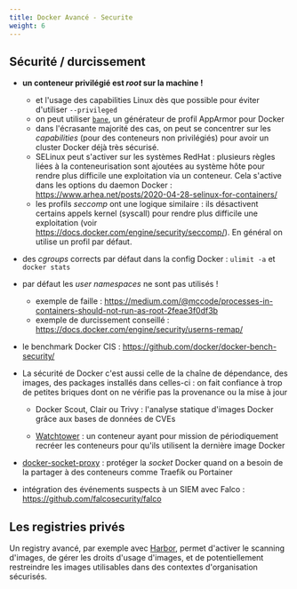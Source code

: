 ```yaml
---
title: Docker Avancé - Securite 
weight: 6
---
```



## Sécurité / durcissement

- **un conteneur privilégié est _root_ sur la machine !**
  - et l'usage des capabilities Linux dès que possible pour éviter d'utiliser `--privileged`
  - on peut utiliser [`bane`](https://github.com/genuinetools/bane), un générateur de profil AppArmor pour Docker
  - dans l'écrasante majorité des cas, on peut se concentrer sur les *capabilities* (pour des conteneurs non privilégiés) pour avoir un cluster Docker déjà très sécurisé.
  - SELinux peut s'activer sur les systèmes RedHat : plusieurs règles liées à la conteneurisation sont ajoutées au système hôte pour rendre plus difficile une exploitation via un conteneur. Cela s'active dans les options du daemon Docker : <https://www.arhea.net/posts/2020-04-28-selinux-for-containers/>
  - les profils *seccomp* ont une logique similaire : ils désactivent certains appels kernel (syscall) pour rendre plus difficile une exploitation (voir https://docs.docker.com/engine/security/seccomp/). En général on utilise un profil par défaut.

- des _cgroups_ corrects par défaut dans la config Docker : `ulimit -a` et `docker stats`

- par défaut les _user namespaces_ ne sont pas utilisés !
  - exemple de faille : <https://medium.com/@mccode/processes-in-containers-should-not-run-as-root-2feae3f0df3b>
  - exemple de durcissement conseillé : <https://docs.docker.com/engine/security/userns-remap/>

- le benchmark Docker CIS : <https://github.com/docker/docker-bench-security/>

- La sécurité de Docker c'est aussi celle de la chaîne de dépendance, des images, des packages installés dans celles-ci : on fait confiance à trop de petites briques dont on ne vérifie pas la provenance ou la mise à jour

  - Docker Scout, Clair ou Trivy : l'analyse statique d'images Docker grâce aux bases de données de CVEs

  - [Watchtower](https://github.com/containrrr/watchtower) : un conteneur ayant pour mission de périodiquement recréer les conteneurs pour qu'ils utilisent la dernière image Docker

- [docker-socket-proxy](https://github.com/Tecnativa/docker-socket-proxy) : protéger la _socket_ Docker quand on a besoin de la partager à des conteneurs comme Traefik ou Portainer



- intégration des événements suspects à un SIEM avec Falco :
https://github.com/falcosecurity/falco

## Les registries privés
Un registry avancé, par exemple avec [Harbor](https://goharbor.io/docs/2.10.0/install-config/demo-server/), permet d'activer le scanning d'images, de gérer les droits d'usage d'images, et de potentiellement restreindre les images utilisables dans des contextes d'organisation sécurisés.
